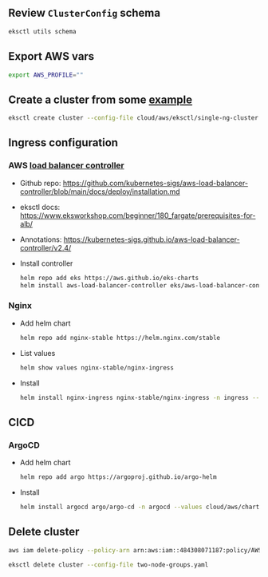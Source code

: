 

## Review `ClusterConfig` schema

```bash
eksctl utils schema
```

## Export AWS vars
```bash
export AWS_PROFILE=""
```

## Create a cluster from some [example](https://github.com/weaveworks/eksctl/blob/main/examples)

```bash
eksctl create cluster --config-file cloud/aws/eksctl/single-ng-cluster.yaml
```

## Ingress configuration

### AWS [load balancer controller](https://docs.aws.amazon.com/eks/latest/userguide/aws-load-balancer-controller.html)

- Github repo: https://github.com/kubernetes-sigs/aws-load-balancer-controller/blob/main/docs/deploy/installation.md
- eksctl docs: https://www.eksworkshop.com/beginner/180_fargate/prerequisites-for-alb/
- Annotations: https://kubernetes-sigs.github.io/aws-load-balancer-controller/v2.4/

- Install controller
  ```bash
  helm repo add eks https://aws.github.io/eks-charts
  helm install aws-load-balancer-controller eks/aws-load-balancer-controller -n kube-system --set clusterName=single-ng-lb-controller --set serviceAccount.create=false --set serviceAccount.name=aws-load-balancer-controller --set region=eu-central-1 --set vpcId=vpc-0d6aa2304efd1cae4
  ```

### Nginx

- Add helm chart
  ```bash
  helm repo add nginx-stable https://helm.nginx.com/stable
  ```
- List values
  ```bash
  helm show values nginx-stable/nginx-ingress
  ```
- Install
  ```bash
  helm install nginx-ingress nginx-stable/nginx-ingress -n ingress --values cloud/aws/charts/nginx-ingress/values.yaml --create-namespace
  ```

## CICD

### ArgoCD

- Add helm chart
  ```bash
  helm repo add argo https://argoproj.github.io/argo-helm
  ```
- Install
  ```bash
  helm install argocd argo/argo-cd -n argocd --values cloud/aws/charts/argo-cd/values.yaml --create-namespace
  ```

## Delete cluster

```bash
aws iam delete-policy --policy-arn arn:aws:iam::484308071187:policy/AWSLoadBalancerControllerIAMPolicy
```
```bash
eksctl delete cluster --config-file two-node-groups.yaml
```
